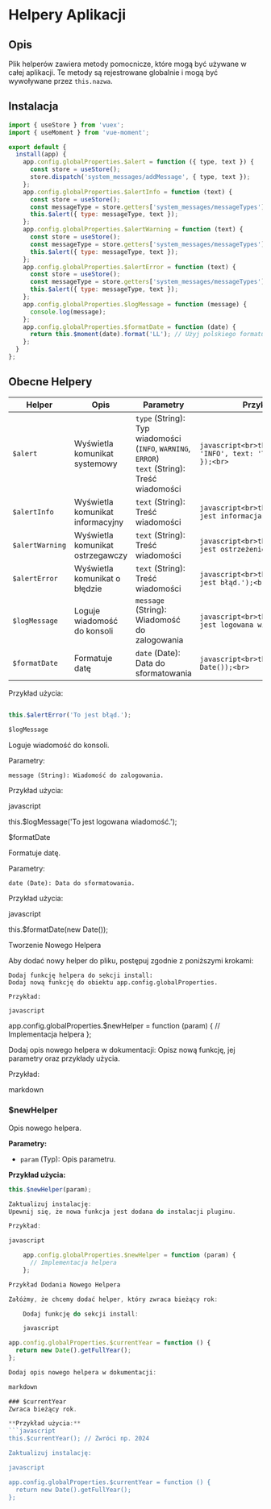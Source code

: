 # Helpery Aplikacji

## Opis
Plik helperów zawiera metody pomocnicze, które mogą być używane w całej aplikacji. Te metody są rejestrowane globalnie i mogą być wywoływane przez `this.nazwa`.

## Instalacja

```javascript
import { useStore } from 'vuex';
import { useMoment } from 'vue-moment';

export default {
  install(app) {
    app.config.globalProperties.$alert = function ({ type, text }) {
      const store = useStore();
      store.dispatch('system_messages/addMessage', { type, text });
    };
    app.config.globalProperties.$alertInfo = function (text) {
      const store = useStore();
      const messageType = store.getters['system_messages/messageTypes'].INFO;
      this.$alert({ type: messageType, text });
    };
    app.config.globalProperties.$alertWarning = function (text) {
      const store = useStore();
      const messageType = store.getters['system_messages/messageTypes'].WARNING;
      this.$alert({ type: messageType, text });
    };
    app.config.globalProperties.$alertError = function (text) {
      const store = useStore();
      const messageType = store.getters['system_messages/messageTypes'].ERROR;
      this.$alert({ type: messageType, text });
    };
    app.config.globalProperties.$logMessage = function (message) {
      console.log(message);
    };
    app.config.globalProperties.$formatDate = function (date) {
      return this.$moment(date).format('LL'); // Użyj polskiego formatu daty
    };
  }
};
```

## Obecne Helpery

| Helper        | Opis                            | Parametry           | Przykład użycia                               |
|---------------|---------------------------------|---------------------|----------------------------------------------|
| `$alert`      | Wyświetla komunikat systemowy   | `type` (String): Typ wiadomości (`INFO`, `WARNING`, `ERROR`)<br>`text` (String): Treść wiadomości | ```javascript<br>this.$alert({ type: 'INFO', text: 'To jest informacja.' });<br>``` |
| `$alertInfo`  | Wyświetla komunikat informacyjny| `text` (String): Treść wiadomości | ```javascript<br>this.$alertInfo('To jest informacja.');<br>``` |
| `$alertWarning`| Wyświetla komunikat ostrzegawczy| `text` (String): Treść wiadomości | ```javascript<br>this.$alertWarning('To jest ostrzeżenie.');<br>``` |
| `$alertError` | Wyświetla komunikat o błędzie   | `text` (String): Treść wiadomości | ```javascript<br>this.$alertError('To jest błąd.');<br>``` |
| `$logMessage` | Loguje wiadomość do konsoli     | `message` (String): Wiadomość do zalogowania | ```javascript<br>this.$logMessage('To jest logowana wiadomość.');<br>``` |
| `$formatDate` | Formatuje datę                  | `date` (Date): Data do sformatowania | ```javascript<br>this.$formatDate(new Date());<br>``` |

Przykład użycia:

```javascript

this.$alertError('To jest błąd.');

$logMessage
```

Loguje wiadomość do konsoli.

Parametry:

    message (String): Wiadomość do zalogowania.

Przykład użycia:

javascript

this.$logMessage('To jest logowana wiadomość.');

$formatDate

Formatuje datę.

Parametry:

    date (Date): Data do sformatowania.

Przykład użycia:

javascript

this.$formatDate(new Date());

Tworzenie Nowego Helpera

Aby dodać nowy helper do pliku, postępuj zgodnie z poniższymi krokami:

    Dodaj funkcję helpera do sekcji install:
    Dodaj nową funkcję do obiektu app.config.globalProperties.

    Przykład:

    javascript

app.config.globalProperties.$newHelper = function (param) {
  // Implementacja helpera
};

Dodaj opis nowego helpera w dokumentacji:
Opisz nową funkcję, jej parametry oraz przykłady użycia.

Przykład:

markdown

### $newHelper
Opis nowego helpera.

**Parametry:**
- `param` (Typ): Opis parametru.

**Przykład użycia:**
```javascript
this.$newHelper(param);

Zaktualizuj instalację:
Upewnij się, że nowa funkcja jest dodana do instalacji pluginu.

Przykład:

javascript

    app.config.globalProperties.$newHelper = function (param) {
      // Implementacja helpera
    };

Przykład Dodania Nowego Helpera

Załóżmy, że chcemy dodać helper, który zwraca bieżący rok:

    Dodaj funkcję do sekcji install:

    javascript

app.config.globalProperties.$currentYear = function () {
  return new Date().getFullYear();
};

Dodaj opis nowego helpera w dokumentacji:

markdown

### $currentYear
Zwraca bieżący rok.

**Przykład użycia:**
```javascript
this.$currentYear(); // Zwróci np. 2024

Zaktualizuj instalację:

javascript

app.config.globalProperties.$currentYear = function () {
  return new Date().getFullYear();
};

